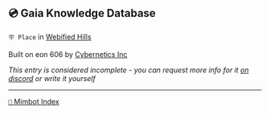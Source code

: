 ## 💿 Gaia Knowledge Database

`🪧 Place` in [Webified Hills](<https://zeithalt.github.io/r/webified_hills.html>)

Built on eon 606 by [Cybernetics Inc](<https://zeithalt.github.io/r/cybernetics_inc.html>)

_This entry is considered incomplete - you can request more info for it [on discord](<https://discord.com/channels/562910943848169472/1173922660489633802>) or write it yourself_

<!---
keywords:  ci, webified hills
aliases: 
-->
----------
[`📑` Mimbot Index](<https://zeithalt.github.io/r/#9340>)